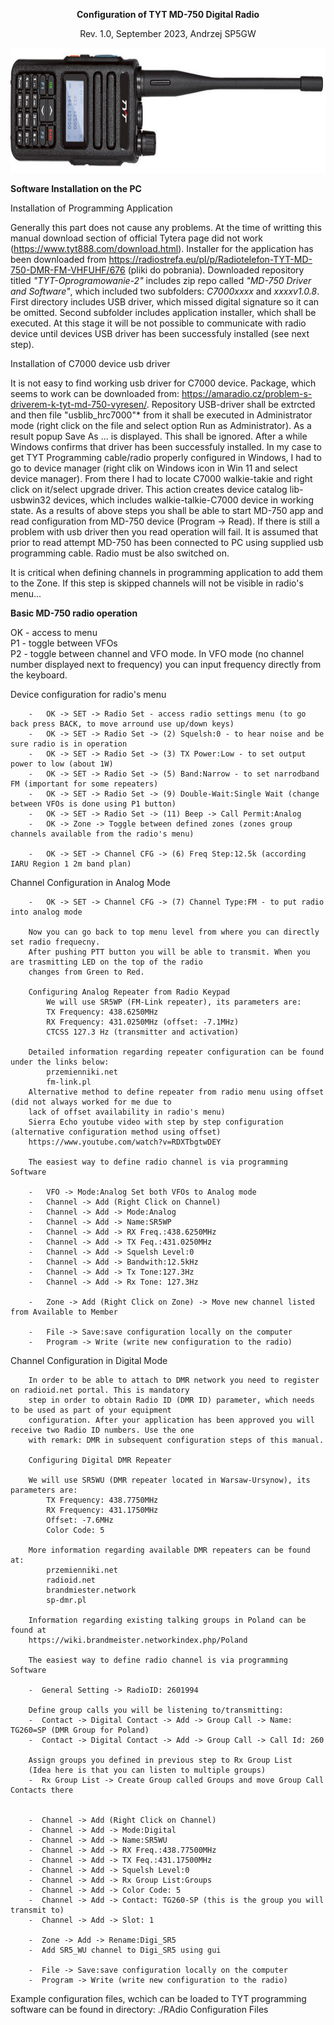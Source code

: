                                                                                                      
**<p style="text-align: center;">Configuration of TYT MD-750 Digital Radio</p>**
<p style="text-align: center;">Rev. 1.0, September 2023, Andrzej SP5GW</p>
<p align="center">
<img src="./img/md750.png" width="900" height="200"/>
</p>

**Software Installation on the PC**

Installation of Programming Application

Generally this part does not cause any problems. At the time of writting this manual download section of official Tytera page did not work (https://www.tyt888.com/download.html). Installer for the application has been downloaded from https://radiostrefa.eu/pl/p/Radiotelefon-TYT-MD-750-DMR-FM-VHFUHF/676 (pliki do pobrania). Downloaded repository titled *"TYT-Oprogramowanie-2"* includes zip repo called *"MD-750 Driver and Software"*, which included two subfolders: *C7000xxxx* and *xxxxv1.0.8*. First directory includes USB driver, which missed digital signature so it can be omitted. Second subfolder includes application installer, which shall be executed. At this stage it will be not possible to communicate with radio device until devices USB driver has been successfuly installed 
(see next step). 

Installation of C7000 device usb driver

It is not easy to find working usb driver for C7000 device. Package, which seems to work can be downloaded from: https://amaradio.cz/problem-s-driverem-k-tyt-md-750-vyresen/. Repository USB-driver shall be extrcted and then file "usblib_hrc7000"* from it shall be executed in Administrator mode (right click on the file and select option Run as Administrator). As a result  popup Save As ... is displayed. This shall be ignored. After a while Windows confirms that driver has been successfuly installed. In my case to get TYT Programming cable/radio properly configured in Windows, I had to go to device manager (right clik on Windows icon in Win 11 and select device manager). From there I had to locate C7000 walkie-takie and right click on it/select upgrade driver. This action creates device catalog lib-usbwin32 devices, which includes walkie-talkie-C7000 device in working state. As a results of above steps you shall be able to start MD-750 app and read configuration from MD-750 device (Program -> Read). If there is still a problem with usb driver then you read operation will fail. It is assumed that prior to read attempt MD-750 has been connected to PC using supplied usb programming cable. Radio must be also switched on.

It is critical when defining channels in programming application to add them to the Zone. If this step is skipped channels will not be visible in radio's menu...

**Basic MD-750 radio operation**

OK - access to menu  
P1 - toggle between VFOs  
P2 - toggle between channel and VFO mode. In VFO mode (no channel number displayed next to frequency) you can input frequency directly from the keyboard.

Device configuration for radio's menu

		- 	OK -> SET -> Radio Set - access radio settings menu (to go back press BACK, to move arround use up/down keys)    
		- 	OK -> SET -> Radio Set -> (2) Squelsh:0 - to hear noise and be sure radio is in operation  
		- 	OK -> SET -> Radio Set -> (3) TX Power:Low - to set output power to low (about 1W)  
		- 	OK -> SET -> Radio Set -> (5) Band:Narrow - to set narrodband FM (important for some repeaters)  
		- 	OK -> SET -> Radio Set -> (9) Double-Wait:Single Wait (change between VFOs is done using P1 button)  
		- 	OK -> SET -> Radio Set -> (11) Beep -> Call Permit:Analog  
		-   OK -> Zone -> Toggle between defined zones (zones group channels available from the radio's menu)
		
		- 	OK -> SET -> Channel CFG -> (6) Freq Step:12.5k (according IARU Region 1 2m band plan)

Channel Configuration in Analog Mode

		- 	OK -> SET -> Channel CFG -> (7) Channel Type:FM - to put radio into analog mode
	
		Now you can go back to top menu level from where you can directly set radio frequecny.   
		After pushing PTT button you will be able to transmit. When you are trasmitting LED on the top of the radio  
		changes from Green to Red.
		
		Configuring Analog Repeater from Radio Keypad    
			We will use SR5WP (FM-Link repeater), its parameters are:    
			TX Frequency: 438.6250MHz    
			RX Frequency: 431.0250MHz (offset: -7.1MHz)  
			CTCSS 127.3 Hz (transmitter and activation)

		Detailed information regarding repeater configuration can be found under the links below:
			przemienniki.net 
			fm-link.pl 
		Alternative method to define repeater from radio menu using offset (did not always worked for me due to  
		lack of offset availability in radio's menu)  
		Sierra Echo youtube video with step by step configuration (alternative configuration method using offset)  
		https://www.youtube.com/watch?v=RDXTbgtwDEY
		
		The easiest way to define radio channel is via programming Software

		- 	VFO -> Mode:Analog Set both VFOs to Analog mode
		- 	Channel -> Add (Right Click on Channel) 
		- 	Channel -> Add -> Mode:Analog
		- 	Channel -> Add -> Name:SR5WP
		- 	Channel -> Add -> RX Freq.:438.6250MHz
		- 	Channel -> Add -> TX Feq.:431.0250MHz
		- 	Channel -> Add -> Squelsh Level:0
		- 	Channel -> Add -> Bandwith:12.5kHz
		- 	Channel -> Add -> Tx Tone:127.3Hz
		- 	Channel -> Add -> Rx Tone: 127.3Hz

		- 	Zone -> Add (Right Click on Zone) -> Move new channel listed from Available to Member

		- 	File -> Save:save configuration locally on the computer
		- 	Program -> Write (write new configuration to the radio)

Channel Configuration in Digital Mode

        In order to be able to attach to DMR network you need to register on radioid.net portal. This is mandatory  
        step in order to obtain Radio ID (DMR ID) parameter, which needs to be used as part of your equipment  
        configuration. After your application has been approved you will receive two Radio ID numbers. Use the one  
        with remark: DMR in subsequent configuration steps of this manual.

    	Configuring Digital DMR Repeater
    	 
        We will use SR5WU (DMR repeater located in Warsaw-Ursynow), its parameters are:
            TX Frequency: 438.7750MHz
            RX Frequency: 431.1750MHz
            Offset: -7.6MHz 
            Color Code: 5

        More information regarding available DMR repeaters can be found at:
	        przemienniki.net
	        radioid.net
	        brandmiester.network
	        sp-dmr.pl

        Information regarding existing talking groups in Poland can be found at   
        https://wiki.brandmeister.networkindex.php/Poland

		The easiest way to define radio channel is via programming Software        

		-  General Setting -> RadioID: 2601994

        Define group calls you will be listening to/transmitting:
		-  Contact -> Digital Contact -> Add -> Group Call -> Name: TG260=SP (DMR Group for Poland)
		-  Contact -> Digital Contact -> Add -> Group Call -> Call Id: 260

        Assign groups you defined in previous step to Rx Group List
        (Idea here is that you can listen to multiple groups)
		-  Rx Group List -> Create Group called Groups and move Group Call Contacts there


		-  Channel -> Add (Right Click on Channel) 
		-  Channel -> Add -> Mode:Digital
		-  Channel -> Add -> Name:SR5WU
		-  Channel -> Add -> RX Freq.:438.77500MHz
		-  Channel -> Add -> TX Feq.:431.17500MHz
		-  Channel -> Add -> Squelsh Level:0
		-  Channel -> Add -> Rx Group List:Groups
		-  Channel -> Add -> Color Code: 5
		-  Channel -> Add -> Contact: TG260-SP (this is the group you will transmit to)
		-  Channel -> Add -> Slot: 1

		-  Zone -> Add -> Rename:Digi_SR5
		-  Add SR5_WU channel to Digi_SR5 using gui
            
		-  File -> Save:save configuration locally on the computer
		-  Program -> Write (write new configuration to the radio)

Example configuration files, wchich can be loaded to TYT programming software can be found in directory: ./RAdio Configuration Files